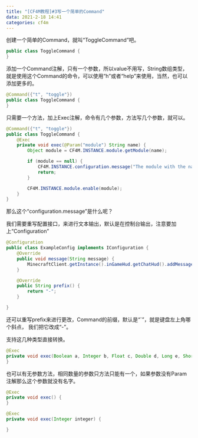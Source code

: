 ```yaml
---
title: "[CF4M教程]#3写一个简单的Command"
data: 2021-2-18 14:41
categories: cf4m
---
```


创建一个简单的Command，就叫“ToggleCommand”吧。

```java
public class ToggleCommand {
}
```

添加一个Command注解，只有一个参数，所以value不用写，String数组类型，就是使用这个Command的命令，可以使用“h”或者“help”来使用，当然，也可以添加更多的。

```java
@Command({"t", "toggle"})
public class ToggleCommand {
}
```

只需要一个方法，加上Exec注解，命令有几个参数，方法写几个参数，就可以。

```java
@Command({"t", "toggle"})
public class ToggleCommand {
    @Exec
    private void exec(@Param("module") String name) {
        Object module = CF4M.INSTANCE.module.getModule(name);

        if (module == null) {
            CF4M.INSTANCE.configuration.message("The module with the name " + name + " does not exist.");
            return;
        }

        CF4M.INSTANCE.module.enable(module);
    }
}
```

那么这个“configuration.message”是什么呢？

我们需要重写配置接口，来进行文本输出，默认是在控制台输出，注意要加上“Configuration” 

```java
@Configuration
public class ExampleConfig implements IConfiguration {
    @Override
    public void message(String message) {
        MinecraftClient.getInstance().inGameHud.getChatHud().addMessage(new LiteralText(message));
    }

    @Override
    public String prefix() {
        return "-";
    }

}
```

还可以重写prefix来进行更改，Command的前缀，默认是“`”，就是键盘左上角哪个斜点，
我们把它改成“-”。

支持这几种类型直接转换。

```java
@Exec
private void exec(Boolean a, Integer b, Float c, Double d, Long e, Short f, Byte g) {
}
```

也可以有无参数方法，相同数量的参数只方法只能有一个，如果参数没有Param注解那么这个参数就没有名字。

```java
@Exec
private void exec() {
}

@Exec
private void exec(Integer integer) {

}
```